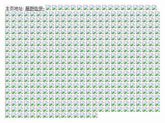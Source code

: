 主页地址: [藤野佐伊-](https://weibo.com/u/3430127854) 
![](https://wx4.sinaimg.cn/mw2000/cc7398eegy1h937g1rjpcj20tb1g37bp.jpg) 
![](https://wx4.sinaimg.cn/mw2000/cc7398eegy1h937g25uzcj20tp1gs47d.jpg) 
![](https://wx4.sinaimg.cn/mw2000/cc7398eegy1h937g1cx9qj20sn1ewakv.jpg) 
![](https://wx4.sinaimg.cn/mw2000/cc7398eegy1h937g367urj20wi1lstii.jpg) 
![](https://wx4.sinaimg.cn/mw2000/cc7398eegy1h937g64878j20wi1lsn1l.jpg) 
![](https://wx4.sinaimg.cn/mw2000/cc7398eegy1h937g2tg4oj20ti1ggqg7.jpg) 
![](https://wx4.sinaimg.cn/mw2000/cc7398eegy1h937g707ubj22c0340hdt.jpg) 
![](https://wx4.sinaimg.cn/mw2000/cc7398eegy1h937g8bszdj21o0280kjl.jpg) 
![](https://wx4.sinaimg.cn/mw2000/cc7398eegy1h8rzxt90mcj22c03404qq.jpg) 
![](https://wx4.sinaimg.cn/mw2000/cc7398eegy1h8rzxkpj3aj20wi1ls79a.jpg) 
![](https://wx4.sinaimg.cn/mw2000/cc7398eegy1h8d6hh9t3nj22c03407wj.jpg) 
![](https://wx4.sinaimg.cn/mw2000/cc7398eegy1h8d6hrm0hrj22c0340b2a.jpg) 
![](https://wx4.sinaimg.cn/mw2000/cc7398eegy1h8d6hkkzldj21j02psqv5.jpg) 
![](https://wx4.sinaimg.cn/mw2000/cc7398eegy1h8d6hpyx16j22c0340e81.jpg) 
![](https://wx4.sinaimg.cn/mw2000/cc7398eegy1h891qi4gz0j21pl2j44qq.jpg) 
![](https://wx4.sinaimg.cn/mw2000/cc7398eegy1h84jthdp58j22j71ponpd.jpg) 
![](https://wx4.sinaimg.cn/mw2000/cc7398eegy1h891qkflfaj22j71pob2a.jpg) 
![](https://wx4.sinaimg.cn/mw2000/cc7398eegy1h891qj38vcj221b1izb2a.jpg) 
![](https://wx4.sinaimg.cn/mw2000/cc7398eegy1h891qkt3zaj20wi1lsgyo.jpg) 
![](https://wx4.sinaimg.cn/mw2000/cc7398eegy1h891qn0tzmj22c03401ky.jpg) 
![](https://wx4.sinaimg.cn/mw2000/cc7398eegy1h891qnjruyj20wi1ls133.jpg) 
![](https://wx4.sinaimg.cn/mw2000/cc7398eegy1h891qokyl2j21o0280b29.jpg) 
![](https://wx4.sinaimg.cn/mw2000/cc7398eegy1h6w5rop05ij22j71poau7.jpg) 
![](https://wx4.sinaimg.cn/mw2000/cc7398eegy1h6w5r89lkjj21lx15d1kx.jpg) 
![](https://wx4.sinaimg.cn/mw2000/cc7398eegy1h6w5r7i7l4j220t310qv6.jpg) 
![](https://wx4.sinaimg.cn/mw2000/cc7398eegy1h6w5r9les0j22c03401kz.jpg) 
![](https://wx4.sinaimg.cn/mw2000/cc7398eegy1h6w5rbgmp6j22c0340hdv.jpg) 
![](https://wx4.sinaimg.cn/mw2000/cc7398eegy1h6w5rdoo4ij22c0340hdv.jpg) 
![](https://wx4.sinaimg.cn/mw2000/cc7398eegy1h6w5rffkn0j22c0340hdu.jpg) 
![](https://wx4.sinaimg.cn/mw2000/cc7398eegy1h6w5rh71ymj22c0340qv6.jpg) 
![](https://wx4.sinaimg.cn/mw2000/cc7398eegy1h6w5r4t48ij22c0340e83.jpg) 
![](https://wx4.sinaimg.cn/mw2000/cc7398eegy1h6w5rj3a98j22c0340b2b.jpg) 
![](https://wx4.sinaimg.cn/mw2000/cc7398eegy1h6w5rmnjztj22c03401l0.jpg) 
![](https://wx4.sinaimg.cn/mw2000/cc7398eegy1h6w5rrfltkj22c0340x6p.jpg) 
![](https://wx4.sinaimg.cn/mw2000/cc7398eegy1h6w5rsx5mvj22c0340kjm.jpg) 
![](https://wx4.sinaimg.cn/mw2000/cc7398eegy1h6w5rur4erj22c0340e82.jpg) 
![](https://wx4.sinaimg.cn/mw2000/cc7398eegy1h656d87naaj22yo280dve.jpg) 
![](https://wx4.sinaimg.cn/mw2000/cc7398eegy1h656d9goyrj20zg1baad9.jpg) 
![](https://wx4.sinaimg.cn/mw2000/cc7398eegy1h656dhdziuj22yo280qv7.jpg) 
![](https://wx4.sinaimg.cn/mw2000/cc7398eegy1h656dpglxyj229p29pkjl.jpg) 
![](https://wx4.sinaimg.cn/mw2000/cc7398eegy1h656dqrdh7j21s135skjl.jpg) 
![](https://wx4.sinaimg.cn/mw2000/cc7398eegy1h656dw1cszj22ab31rkjm.jpg) 
![](https://wx4.sinaimg.cn/mw2000/cc7398eegy1h656djw83bj22c0340e82.jpg) 
![](https://wx4.sinaimg.cn/mw2000/cc7398eegy1h656do6cb9j22c03404qt.jpg) 
![](https://wx4.sinaimg.cn/mw2000/cc7398eegy1h656dsfj8dj22772xlb2a.jpg) 
![](https://wx4.sinaimg.cn/mw2000/cc7398eegy1h656dufr95j22c03404qq.jpg) 
![](https://wx4.sinaimg.cn/mw2000/cc7398eegy1h656dxlfx8j22c03407wi.jpg) 
![](https://wx4.sinaimg.cn/mw2000/cc7398eegy1h656e0ftqjj22c0340e83.jpg) 
![](https://wx4.sinaimg.cn/mw2000/cc7398eegy1h2e73stqh1j20yi1pcn32.jpg) 
![](https://wx4.sinaimg.cn/mw2000/cc7398eegy1h2e74xytvmj20yi1pc7d0.jpg) 
![](https://wx4.sinaimg.cn/mw2000/cc7398eegy1h2e73rm8laj20r61e7jwi.jpg) 
![](https://wx4.sinaimg.cn/mw2000/cc7398eegy1h2e73m9jlfj20yi22ob29.jpg) 
![](https://wx4.sinaimg.cn/mw2000/cc7398eegy1h2e73q3q6lj20yi22onpd.jpg) 
![](https://wx4.sinaimg.cn/mw2000/cc7398eegy1h2e740m0mwj22c02c07wh.jpg) 
![](https://wx4.sinaimg.cn/mw2000/cc7398eegy1h2e75u0tqoj22c0340u0y.jpg) 
![](https://wx4.sinaimg.cn/mw2000/cc7398eegy1h2e73zeqolj22c03401l2.jpg) 
![](https://wx4.sinaimg.cn/mw2000/cc7398eegy1h2e73sa3mhj20yf1k6qgd.jpg) 
![](https://wx4.sinaimg.cn/mw2000/cc7398eegy1h1pw4d871tj21pl26nx6p.jpg) 
![](https://wx4.sinaimg.cn/mw2000/cc7398eegy1h1pw4jkopwj22c0340kjn.jpg) 
![](https://wx4.sinaimg.cn/mw2000/cc7398eegy1h1pw4mgbn0j22e61yokjm.jpg) 
![](https://wx4.sinaimg.cn/mw2000/cc7398eegy1h1pw48jj2tj20yi1pck1y.jpg) 
![](https://wx4.sinaimg.cn/mw2000/cc7398eegy1h1pw4v44qpj21o02807sw.jpg) 
![](https://wx4.sinaimg.cn/mw2000/cc7398eegy1h1pw4s9wkaj21o0280kjl.jpg) 
![](https://wx4.sinaimg.cn/mw2000/cc7398eegy1h1pw47phrkj21o0280e81.jpg) 
![](https://wx4.sinaimg.cn/mw2000/cc7398eegy1h1pw4al33mj22c0340b2a.jpg) 
![](https://wx4.sinaimg.cn/mw2000/cc7398eegy1h1iy02xl59j22c02c0u0x.jpg) 
![](https://wx4.sinaimg.cn/mw2000/cc7398eegy1h1iy01rq3uj20u01hcqaz.jpg) 
![](https://wx4.sinaimg.cn/mw2000/cc7398eegy1h1iy05bhqaj21o02804qq.jpg) 
![](https://wx4.sinaimg.cn/mw2000/cc7398eegy1h1iy00s6f1j213o13oqd9.jpg) 
![](https://wx4.sinaimg.cn/mw2000/cc7398eegy1h1iy2e73b8j21o0280hdt.jpg) 
![](https://wx4.sinaimg.cn/mw2000/cc7398eegy1h1iy2fbjj1j21o0280qv5.jpg) 
![](https://wx4.sinaimg.cn/mw2000/cc7398eegy1h0z94z1ek3j20yi1pcn60.jpg) 
![](https://wx4.sinaimg.cn/mw2000/cc7398eegy1h0z95infpkj21o02804qq.jpg) 
![](https://wx4.sinaimg.cn/mw2000/cc7398eegy1h0z96dmnuqj21o0280npd.jpg) 
![](https://wx4.sinaimg.cn/mw2000/cc7398eegy1h0z96ejqm1j20yi1pcwjv.jpg) 
![](https://wx4.sinaimg.cn/mw2000/cc7398eegy1h0z96jgv8lj20yi22o4lz.jpg) 
![](https://wx4.sinaimg.cn/mw2000/cc7398eegy1h0z96ghmjkj20yi1pcguu.jpg) 
![](https://wx4.sinaimg.cn/mw2000/cc7398eegy1h0z96lmyhuj20yi22o7wh.jpg) 
![](https://wx4.sinaimg.cn/mw2000/cc7398eegy1h0z98rha4bj20u01hc4a0.jpg) 
![](https://wx4.sinaimg.cn/mw2000/cc7398eegy1h0z98tdb1lj222w22wqpz.jpg) 
![](https://wx4.sinaimg.cn/mw2000/cc7398eegy1h0z98qzlpfj20wu0wu15e.jpg) 
![](https://wx4.sinaimg.cn/mw2000/cc7398eegy1gzgb4n3wk5j22c0340kjm.jpg) 
![](https://wx4.sinaimg.cn/mw2000/cc7398eegy1gzgb4r7ld2j22c02c0hdu.jpg) 
![](https://wx4.sinaimg.cn/mw2000/cc7398eegy1gzgb50zm2wj22c02c0e81.jpg) 
![](https://wx4.sinaimg.cn/mw2000/cc7398eegy1gzgb4zy1rpj21j02psaqk.jpg) 
![](https://wx4.sinaimg.cn/mw2000/cc7398eegy1gzgb4x1j3yj223n23nnpd.jpg) 
![](https://wx4.sinaimg.cn/mw2000/cc7398eegy1gzgb4scklej20no0no13d.jpg) 
![](https://wx4.sinaimg.cn/mw2000/cc7398eegy1gzgb4ykbnxj21o02807wh.jpg) 
![](https://wx4.sinaimg.cn/mw2000/cc7398eegy1gzgb4z49dsj20ku0rs45y.jpg) 
![](https://wx4.sinaimg.cn/mw2000/cc7398eegy1gy9jddrvn8j21401dvgu0.jpg) 
![](https://wx4.sinaimg.cn/mw2000/cc7398eegy1gy9je97r6ij20yi22o7wh.jpg) 
![](https://wx4.sinaimg.cn/mw2000/cc7398eegy1gy9jemf47nj2266266e81.jpg) 
![](https://wx4.sinaimg.cn/mw2000/cc7398eegy1gy9jeqnr7sj22c02c0qv5.jpg) 
![](https://wx4.sinaimg.cn/mw2000/cc7398eegy1gy9jetwclnj21o02801kx.jpg) 
![](https://wx4.sinaimg.cn/mw2000/cc7398eegy1gy9jewpkcgj21rk1rke81.jpg) 
![](https://wx4.sinaimg.cn/mw2000/cc7398eegy1gy9jexsqbbj212i0lok22.jpg) 
![](https://wx4.sinaimg.cn/mw2000/cc7398eegy1gy9jit0k59j21tk2llqv5.jpg) 
![](https://wx4.sinaimg.cn/mw2000/cc7398eegy1gtgx2p4x3pj21o0280hdu.jpg) 
![](https://wx4.sinaimg.cn/mw2000/cc7398eegy1gtgx3q7mc3j22c0340u0z.jpg) 
![](https://wx4.sinaimg.cn/mw2000/cc7398eegy1gtgx3ygdjdj21sc2dsu0x.jpg) 
![](https://wx4.sinaimg.cn/mw2000/cc7398eegy1gtgx4do8m4j20mi0u0wk6.jpg) 
![](https://wx4.sinaimg.cn/mw2000/cc7398eegy1gtgx3tgvokj21o02801kx.jpg) 
![](https://wx4.sinaimg.cn/mw2000/cc7398eegy1gtgx47itpjj22c0340e82.jpg) 
![](https://wx4.sinaimg.cn/mw2000/cc7398eegy1gtgx43rq04j20yi1pcnil.jpg) 
![](https://wx4.sinaimg.cn/mw2000/cc7398eegy1gtgx4bqti3j22c0340kjm.jpg) 
![](https://wx4.sinaimg.cn/mw2000/cc7398eegy1gtgx4fiexqj20mi0miq8k.jpg) 
![](https://wx4.sinaimg.cn/mw2000/cc7398eegy1gsdc91t0yfj22c03401ky.jpg) 
![](https://wx4.sinaimg.cn/mw2000/cc7398eegy1gsdc95ftlij23402c0b29.jpg) 
![](https://wx4.sinaimg.cn/mw2000/cc7398eegy1gsdc9f9dw2j22c0340kjm.jpg) 
![](https://wx4.sinaimg.cn/mw2000/cc7398eegy1gsdc9ia754j22c02c01jt.jpg) 
![](https://wx4.sinaimg.cn/mw2000/cc7398eegy1gsdc8y615ij21o0280e7l.jpg) 
![](https://wx4.sinaimg.cn/mw2000/cc7398eegy1gsdc9kirj2j22801o04qp.jpg) 
![](https://wx4.sinaimg.cn/mw2000/cc7398eegy1gsdc9v40rij22ds1sc4qu.jpg) 
![](https://wx4.sinaimg.cn/mw2000/cc7398eegy1gsdc9zlbskj213d1k17wi.jpg) 
![](https://wx4.sinaimg.cn/mw2000/cc7398eegy1gsdcet4ljnj22c0340he3.jpg) 
![](https://wx4.sinaimg.cn/mw2000/cc7398eegy1gr3rnyie5lj20yi22oe85.jpg) 
![](https://wx4.sinaimg.cn/mw2000/cc7398eegy1gr3ro0c7qyj21o0280b29.jpg) 
![](https://wx4.sinaimg.cn/mw2000/cc7398eegy1gr3ro1xk3mj21o0280e81.jpg) 
![](https://wx4.sinaimg.cn/mw2000/cc7398eely1godyg7de8gj22c02c0u0x.jpg) 
![](https://wx4.sinaimg.cn/mw2000/cc7398eely1godyga26suj22c02c0x6p.jpg) 
![](https://wx4.sinaimg.cn/mw2000/cc7398eely1godygnwz4ij20yi22ou12.jpg) 
![](https://wx4.sinaimg.cn/mw2000/cc7398eegy1goe35fdymuj22c02c0qv7.jpg) 
![](https://wx4.sinaimg.cn/mw2000/cc7398eely1godygfy4ykj22c02c04qp.jpg) 
![](https://wx4.sinaimg.cn/mw2000/cc7398eely1godygc9l83j22c0340tko.jpg) 
![](https://wx4.sinaimg.cn/mw2000/cc7398eely1godygjpagjj21o02804qq.jpg) 
![](https://wx4.sinaimg.cn/mw2000/cc7398eely1godyg5cv2bj20yi22ok1u.jpg) 
![](https://wx4.sinaimg.cn/mw2000/cc7398eely1godygppve4j21sc2dskjl.jpg) 
![](https://wx4.sinaimg.cn/mw2000/cc7398eely1gmm82r5km4j21o0280npd.jpg) 
![](https://wx4.sinaimg.cn/mw2000/cc7398eely1gmm83il92uj20bu0bu749.jpg) 
![](https://wx4.sinaimg.cn/mw2000/cc7398eely1gmm82u6l14j21o0280x6p.jpg) 
![](https://wx4.sinaimg.cn/mw2000/cc7398eegy1glzqva0dv6j22bc3344qq.jpg) 
![](https://wx4.sinaimg.cn/mw2000/cc7398eegy1glzqv4d4t6j22bc334kjn.jpg) 
![](https://wx4.sinaimg.cn/mw2000/cc7398eegy1gln7sr5qqcj2334334kjm.jpg) 
![](https://wx4.sinaimg.cn/mw2000/cc7398eegy1gl8tcs7b9yj21sc2dshdt.jpg) 
![](https://wx4.sinaimg.cn/mw2000/cc7398eegy1gl8tcto1ofj21sc2dskh2.jpg) 
![](https://wx4.sinaimg.cn/mw2000/cc7398eegy1gl8tcuo772j22c0340h9c.jpg) 
![](https://wx4.sinaimg.cn/mw2000/cc7398eegy1gl3q72tm96j22z82z84qq.jpg) 
![](https://wx4.sinaimg.cn/mw2000/cc7398eegy1gl3q71t7snj22802you0z.jpg) 
![](https://wx4.sinaimg.cn/mw2000/cc7398eegy1gl3q6znw6dj21x61x6e6d.jpg) 
![](https://wx4.sinaimg.cn/mw2000/cc7398eegy1gk8rd860pbj22c02c0u11.jpg) 
![](https://wx4.sinaimg.cn/mw2000/cc7398eegy1gk8rd0z5xtj21sc2ds7wk.jpg) 
![](https://wx4.sinaimg.cn/mw2000/cc7398eegy1gk8rd222kkj21sc2dse7a.jpg) 
![](https://wx4.sinaimg.cn/mw2000/cc7398eegy1gk8rdenhcpj22801o04qr.jpg) 
![](https://wx4.sinaimg.cn/mw2000/cc7398eegy1gk8rd4ahrkj22801o01kz.jpg) 
![](https://wx4.sinaimg.cn/mw2000/cc7398eegy1gk8rdsqmvej21400u0npd.jpg) 
![](https://wx4.sinaimg.cn/mw2000/cc7398eegy1gk8rdh5vm1j22c0340npd.jpg) 
![](https://wx4.sinaimg.cn/mw2000/cc7398eegy1gk8rdf9clqj22c02c07jz.jpg) 
![](https://wx4.sinaimg.cn/mw2000/cc7398eegy1gk8rej8pg5j21zf2rzqiw.jpg) 
![](https://wx4.sinaimg.cn/mw2000/cc7398eely1gja5mxa5cij20v90v9jyf.jpg) 
![](https://wx4.sinaimg.cn/mw2000/cc7398eely1gi74p3ic6sj23402c0u0y.jpg) 
![](https://wx4.sinaimg.cn/mw2000/cc7398eely1gi74s1l8hmj23402c01kz.jpg) 
![](https://wx4.sinaimg.cn/mw2000/cc7398eely1gi74rtiip6j22c0340e82.jpg) 
![](https://wx4.sinaimg.cn/mw2000/cc7398eely1gi74sb5iuwj23402c01kz.jpg) 
![](https://wx4.sinaimg.cn/mw2000/cc7398eely1gi74slle1cj22c0340qv6.jpg) 
![](https://wx4.sinaimg.cn/mw2000/cc7398eely1gi74seo53rj22c0340x6q.jpg) 
![](https://wx4.sinaimg.cn/mw2000/cc7398eely1gi74sja1mbj22c0340x6p.jpg) 
![](https://wx4.sinaimg.cn/mw2000/cc7398eely1gi74snt4v5j23402c04qq.jpg) 
![](https://wx4.sinaimg.cn/mw2000/cc7398eely1gi74shewhdj23402c04qq.jpg) 
![](https://wx4.sinaimg.cn/mw2000/cc7398eegy1ghwnzkfe0sj21r71r7kjl.jpg) 
![](https://wx4.sinaimg.cn/mw2000/cc7398eegy1ghwnzm7g6xj21kw1kwx6c.jpg) 
![](https://wx4.sinaimg.cn/mw2000/cc7398eegy1ghwnzhhgx6j21y01y04nr.jpg) 
![](https://wx4.sinaimg.cn/mw2000/cc7398eegy1ghwo6dr9a3j22x02x0b2a.jpg) 
![](https://wx4.sinaimg.cn/mw2000/cc7398eegy1ghug6v6kk0j23402c0u0x.jpg) 
![](https://wx4.sinaimg.cn/mw2000/cc7398eegy1ggmv3ov8xhj20u00u0tbr.jpg) 
![](https://wx4.sinaimg.cn/mw2000/cc7398eegy1gebxxo7wrjj20qo0zkth6.jpg) 
![](https://wx4.sinaimg.cn/mw2000/cc7398eely1ge4n2uhoe5j20qo0zkqc8.jpg) 
![](https://wx4.sinaimg.cn/mw2000/cc7398eely1ge4n2t9quzj21w02iou0x.jpg) 
![](https://wx4.sinaimg.cn/mw2000/cc7398eely1ge4n2vznldj21w01w0u0x.jpg) 
![](https://wx4.sinaimg.cn/mw2000/cc7398eely1ge4n2x9cnaj21w02ioe81.jpg) 
![](https://wx4.sinaimg.cn/mw2000/cc7398eegy1gdaoowor3ij21ho1zkhdt.jpg) 
![](https://wx4.sinaimg.cn/mw2000/cc7398eegy1gdaooxfgnxj21ho1zkx55.jpg) 
![](https://wx4.sinaimg.cn/mw2000/cc7398eegy1gdaopietjpj20u00u04qp.jpg) 
![](https://wx4.sinaimg.cn/mw2000/cc7398eegy1gdaopjjrnoj22801o0e81.jpg) 
![](https://wx4.sinaimg.cn/mw2000/cc7398eegy1gdaooyjo5kj21o0280npd.jpg) 
![](https://wx4.sinaimg.cn/mw2000/cc7398eegy1gdaoozhpsfj21w01f01kx.jpg) 
![](https://wx4.sinaimg.cn/mw2000/cc7398eegy1gdaop3cu5ij20nb0nbju6.jpg) 
![](https://wx4.sinaimg.cn/mw2000/cc7398eegy1gdaop5y8nvj226u26uhdt.jpg) 
![](https://wx4.sinaimg.cn/mw2000/cc7398eegy1gdaoql4kewj22c02c0nl8.jpg) 
![](https://wx4.sinaimg.cn/mw2000/cc7398eegy1gbc6fx768uj20qo0zkdjb.jpg) 
![](https://wx4.sinaimg.cn/mw2000/cc7398eegy1gbc6fxr7lxj20qo0zktgk.jpg) 
![](https://wx4.sinaimg.cn/mw2000/cc7398eegy1gbc6fzplq1j21w01w0e82.jpg) 
![](https://wx4.sinaimg.cn/mw2000/cc7398eegy1gbc6g4pgzoj21w01w0hdt.jpg) 
![](https://wx4.sinaimg.cn/mw2000/cc7398eegy1gbc6g5mim1j21w01w0h92.jpg) 
![](https://wx4.sinaimg.cn/mw2000/cc7398eegy1gbc6g63lpwj20zk0qoagi.jpg) 
![](https://wx4.sinaimg.cn/mw2000/cc7398eegy1gbc6fwn8qxj20zk0qo7d0.jpg) 
![](https://wx4.sinaimg.cn/mw2000/cc7398eegy1gbc6g7ll4sj21w01w0x6p.jpg) 
![](https://wx4.sinaimg.cn/mw2000/cc7398eegy1gbc6g34y64j21w01w07wh.jpg) 
![](https://wx4.sinaimg.cn/mw2000/cc7398eegy1gasbq4jofbj21w01wrhdu.jpg) 
![](https://wx4.sinaimg.cn/mw2000/cc7398eegy1gasbq5hwuxj20zk0qodms.jpg) 
![](https://wx4.sinaimg.cn/mw2000/cc7398eegy1gasbq68sv7j20zk0qo479.jpg) 
![](https://wx4.sinaimg.cn/mw2000/cc7398eegy1gasbq85mp1j21w01w07wh.jpg) 
![](https://wx4.sinaimg.cn/mw2000/cc7398eegy1gasbq8zutoj20yn0pz0yv.jpg) 
![](https://wx4.sinaimg.cn/mw2000/cc7398eegy1gasbq27w3sj21w02iox6p.jpg) 
![](https://wx4.sinaimg.cn/mw2000/cc7398eegy1gasbqaiwzjj21w02iou0x.jpg) 
![](https://wx4.sinaimg.cn/mw2000/cc7398eegy1gasbqear75j20yi1pc4qs.jpg) 
![](https://wx4.sinaimg.cn/mw2000/cc7398eegy1gasbqfvxdrj22c02c0hdt.jpg) 
![](https://wx4.sinaimg.cn/mw2000/cc7398eegy1g9x9ibjqwgj20u00u0452.jpg) 
![](https://wx4.sinaimg.cn/mw2000/cc7398eegy1g9x9ij1nwij20u00u07fq.jpg) 
![](https://wx4.sinaimg.cn/mw2000/cc7398eegy1g9x9ilbu1rj20u00u0n7v.jpg) 
![](https://wx4.sinaimg.cn/mw2000/cc7398eegy1g9x9ignpa7j20rs15o4gt.jpg) 
![](https://wx4.sinaimg.cn/mw2000/cc7398eegy1g9x9i8nqmvj20qo0zkwmm.jpg) 
![](https://wx4.sinaimg.cn/mw2000/cc7398eegy1g9x9in11ozj20qo0zkahm.jpg) 
![](https://wx4.sinaimg.cn/mw2000/cc7398eegy1g9x9irocfij20u0140wmy.jpg) 
![](https://wx4.sinaimg.cn/mw2000/cc7398eegy1g9x9ioo1nij20u00u0n41.jpg) 
![](https://wx4.sinaimg.cn/mw2000/cc7398eegy1g9x9ipwrkfj20u00u0jx7.jpg) 
![](https://wx4.sinaimg.cn/mw2000/cc7398eegy1g985htcaggj20u00u0q8b.jpg) 
![](https://wx4.sinaimg.cn/mw2000/cc7398eegy1g985hu0xffj20u00u0455.jpg) 
![](https://wx4.sinaimg.cn/mw2000/cc7398eegy1g985hsdaorj20u00u0ag8.jpg) 
![](https://wx4.sinaimg.cn/mw2000/cc7398eegy1g8ol8w1il3j20rs0ku446.jpg) 
![](https://wx4.sinaimg.cn/mw2000/cc7398eegy1g8kq3cxnkzj20u00u0dr9.jpg) 
![](https://wx4.sinaimg.cn/mw2000/cc7398eegy1g8kq3fdprbj20qo0zkwup.jpg) 
![](https://wx4.sinaimg.cn/mw2000/cc7398eegy1g8kq3j54xaj20u00u07al.jpg) 
![](https://wx4.sinaimg.cn/mw2000/cc7398eegy1g8kq3hnk8bj20u00u0103.jpg) 
![](https://wx4.sinaimg.cn/mw2000/cc7398eegy1g8kq3i0rg5j20u00u0dlg.jpg) 
![](https://wx4.sinaimg.cn/mw2000/cc7398eegy1g8kq3ics6hj20u00u079h.jpg) 
![](https://wx4.sinaimg.cn/mw2000/cc7398eegy1g8kq3h9q62j20zk0qoarl.jpg) 
![](https://wx4.sinaimg.cn/mw2000/cc7398eegy1g8kq3esb1vj20u01hc7fw.jpg) 
![](https://wx4.sinaimg.cn/mw2000/cc7398eegy1g8kq7immznj20zk0qodmm.jpg) 
![](https://wx4.sinaimg.cn/mw2000/cc7398eegy1g8ba1z4mzgj20u01hcdlt.jpg) 
![](https://wx4.sinaimg.cn/mw2000/cc7398eegy1g7xusllvauj20us0u0gqp.jpg) 
![](https://wx4.sinaimg.cn/mw2000/cc7398eegy1g7pm2qb8m5j20u00u0gp9.jpg) 
![](https://wx4.sinaimg.cn/mw2000/cc7398eegy1g7itrja144j20u0140aj4.jpg) 
![](https://wx4.sinaimg.cn/mw2000/cc7398eegy1g7itr0kfb5j20u01hcgwi.jpg) 
![](https://wx4.sinaimg.cn/mw2000/cc7398eegy1g7itqyzdhrj20zk0qoqa3.jpg) 
![](https://wx4.sinaimg.cn/mw2000/cc7398eegy1g73noh7fbfj20u00u0q9x.jpg) 
![](https://wx4.sinaimg.cn/mw2000/cc7398eegy1g73noi044nj20u00u0jxn.jpg) 
![](https://wx4.sinaimg.cn/mw2000/cc7398eegy1g71fidr2dhj20j60dit9r.jpg) 
![](https://wx4.sinaimg.cn/mw2000/cc7398eegy1g71e4hhehhj20u00u0dm5.jpg) 
![](https://wx4.sinaimg.cn/mw2000/cc7398eegy1g71e4ixksaj20u00u0q9e.jpg) 
![](https://wx4.sinaimg.cn/mw2000/cc7398eegy1g71e4ko6kvj20u00u0450.jpg) 
![](https://wx4.sinaimg.cn/mw2000/cc7398eegy1g6m16njaltj20u014012o.jpg) 
![](https://wx4.sinaimg.cn/mw2000/cc7398eegy1g6m16oku55j20u0140k2l.jpg) 
![](https://wx4.sinaimg.cn/mw2000/cc7398eegy1g6m16p7ixzj21400u07dk.jpg) 
![](https://wx4.sinaimg.cn/mw2000/cc7398eegy1g6m16twaetj20qf0qfgpo.jpg) 
![](https://wx4.sinaimg.cn/mw2000/cc7398eegy1g6k2pqc1m5j20zk0qojxf.jpg) 
![](https://wx4.sinaimg.cn/mw2000/cc7398eegy1g6k2pzbzxij20zk0qodlb.jpg) 
![](https://wx4.sinaimg.cn/mw2000/cc7398eegy1g6k2poeuuxj20zk0qowkd.jpg) 
![](https://wx4.sinaimg.cn/mw2000/cc7398eegy1g6k2q4lh82j21hc0u0k76.jpg) 
![](https://wx4.sinaimg.cn/mw2000/cc7398eegy1g6k2nczy7kj20u00u0wl4.jpg) 
![](https://wx4.sinaimg.cn/mw2000/cc7398eegy1g6k2q788jjj20u00u0dks.jpg) 
![](https://wx4.sinaimg.cn/mw2000/cc7398eegy1g6k2o9oavmj20u0140jya.jpg) 
![](https://wx4.sinaimg.cn/mw2000/cc7398eegy1g6k2qapvrwj20u00u0ag4.jpg) 
![](https://wx4.sinaimg.cn/mw2000/cc7398eegy1g6k2qc1grxj20u00u00ya.jpg) 
![](https://wx4.sinaimg.cn/mw2000/cc7398eegy1g68lcct9j1j20zk0qodmo.jpg) 
![](https://wx4.sinaimg.cn/mw2000/cc7398eegy1g68lcacyygj20zk0qojxf.jpg) 
![](https://wx4.sinaimg.cn/mw2000/cc7398eegy1g68lcelr8tj20zk0qowje.jpg) 
![](https://wx4.sinaimg.cn/mw2000/cc7398eegy1g68lcguwe7j20zk0qon2k.jpg) 
![](https://wx4.sinaimg.cn/mw2000/cc7398eegy1g65inv8gh3j20u00u0wk0.jpg) 
![](https://wx4.sinaimg.cn/mw2000/cc7398eegy1g53v1ylm4wj21vz1vznmx.jpg) 
![](https://wx4.sinaimg.cn/mw2000/cc7398eegy1g53v1y6onwj21400u077z.jpg) 
![](https://wx4.sinaimg.cn/mw2000/cc7398eegy1g53v2lb1zdj21400u0kjl.jpg) 
![](https://wx4.sinaimg.cn/mw2000/cc7398eegy1g53v1zi0i7j20u00u0gv5.jpg) 
![](https://wx4.sinaimg.cn/mw2000/cc7398eegy1g53v20ri1mj23402c0qv6.jpg) 
![](https://wx4.sinaimg.cn/mw2000/cc7398eegy1g53v2292v6j23402c0npe.jpg) 
![](https://wx4.sinaimg.cn/mw2000/cc7398eegy1g53v1z85wdj20qo0zkahf.jpg) 
![](https://wx4.sinaimg.cn/mw2000/cc7398eegy1g53v1zsbr9j20zk0qo0ze.jpg) 
![](https://wx4.sinaimg.cn/mw2000/cc7398eegy1g53v1xxgxyj20zk0qo44g.jpg) 
![](https://wx4.sinaimg.cn/mw2000/cc7398eegy1g523v46efxj21w01w0kjl.jpg) 
![](https://wx4.sinaimg.cn/mw2000/cc7398eegy1g523v500v9j21w01w0hdt.jpg) 
![](https://wx4.sinaimg.cn/mw2000/cc7398eegy1g523xdn6rdj21w01w01kx.jpg) 
![](https://wx4.sinaimg.cn/mw2000/cc7398eegy1g523v5dk2xj20qo0zkagm.jpg) 
![](https://wx4.sinaimg.cn/mw2000/cc7398eegy1g523v5nkh5j20u00u0ag6.jpg) 
![](https://wx4.sinaimg.cn/mw2000/cc7398eegy1g523v6jlkxj21w02io1ky.jpg) 
![](https://wx4.sinaimg.cn/mw2000/cc7398eegy1g523v7ae43j21w01w0e81.jpg) 
![](https://wx4.sinaimg.cn/mw2000/cc7398eegy1g523v0rverj21w01w0hdt.jpg) 
![](https://wx4.sinaimg.cn/mw2000/cc7398eegy1g523whjhxwj20u00u04qp.jpg) 
![](https://wx4.sinaimg.cn/mw2000/cc7398eegy1g4st8vzvzgj20hd0opwi0.jpg) 
![](https://wx4.sinaimg.cn/mw2000/cc7398eegy1g3dd7n1yxwj21400u0agv.jpg) 
![](https://wx4.sinaimg.cn/mw2000/cc7398eegy1g3dd7o9klwj20zk0qo7bq.jpg) 
![](https://wx4.sinaimg.cn/mw2000/cc7398eegy1g3dd7m0i7bj20zk0qo461.jpg) 
![](https://wx4.sinaimg.cn/mw2000/cc7398eegy1g3dd7pnahqj20zk0qo463.jpg) 
![](https://wx4.sinaimg.cn/mw2000/cc7398eegy1g2qfgk4oelj20u014013e.jpg) 
![](https://wx4.sinaimg.cn/mw2000/cc7398eegy1g2qfgkem56j20u0140dns.jpg) 
![](https://wx4.sinaimg.cn/mw2000/cc7398eegy1g2qfgkrlvqj20u0140qd2.jpg) 
![](https://wx4.sinaimg.cn/mw2000/cc7398eegy1g2qfglbcqgj20u00u0dod.jpg) 
![](https://wx4.sinaimg.cn/mw2000/cc7398eegy1g2qfglmtfoj20u00u0k04.jpg) 
![](https://wx4.sinaimg.cn/mw2000/cc7398eegy1g2qfgjqio2j20u00u0ag4.jpg) 
![](https://wx4.sinaimg.cn/mw2000/cc7398eegy1g2qfgmergbj20u00u010b.jpg) 
![](https://wx4.sinaimg.cn/mw2000/cc7398eegy1g2qfgl0q5hj20ol0oltb0.jpg) 
![](https://wx4.sinaimg.cn/mw2000/cc7398eegy1g2qfgly5nnj20u00u044t.jpg) 
![](https://wx4.sinaimg.cn/mw2000/cc7398eegy1g29p7v7vmtj20ku112kjl.jpg) 
![](https://wx4.sinaimg.cn/mw2000/cc7398eegy1g28z1118kaj21mc1mchbe.jpg) 
![](https://wx4.sinaimg.cn/mw2000/cc7398eegy1g28z166dikj21mc1mckdv.jpg) 
![](https://wx4.sinaimg.cn/mw2000/cc7398eegy1g28z18ah8pj21mc1mc7oo.jpg) 
![](https://wx4.sinaimg.cn/mw2000/cc7398eegy1g28z19yi9yj21ku1kw12o.jpg) 
![](https://wx4.sinaimg.cn/mw2000/cc7398eegy1g28z1b2dbij21kw1kw4be.jpg) 
![](https://wx4.sinaimg.cn/mw2000/cc7398eegy1g28z195hanj20zk0qodmc.jpg) 
![](https://wx4.sinaimg.cn/mw2000/cc7398eegy1g28z13ecpqj21mc1mc1kx.jpg) 
![](https://wx4.sinaimg.cn/mw2000/cc7398eegy1g28z1d3i85j21w01w0x62.jpg) 
![](https://wx4.sinaimg.cn/mw2000/cc7398eegy1g28z1ga615j21w01w0hdt.jpg) 
![](https://wx4.sinaimg.cn/mw2000/cc7398eegy1g26uz2dtw5j20ho0jj79g.jpg) 
![](https://wx4.sinaimg.cn/mw2000/cc7398eegy1g1p5nss5acj21vz1vzhbe.jpg) 
![](https://wx4.sinaimg.cn/mw2000/cc7398eegy1g1p5nv725qj21vz1vztvd.jpg) 
![](https://wx4.sinaimg.cn/mw2000/cc7398eegy1g1p5ntlca5j21vz1vzqqg.jpg) 
![](https://wx4.sinaimg.cn/mw2000/cc7398eegy1g1p5nuii6bj21vz1vz1kx.jpg) 
![](https://wx4.sinaimg.cn/mw2000/cc7398eegy1g1p5nx137pj21vz1vz7wh.jpg) 
![](https://wx4.sinaimg.cn/mw2000/cc7398eegy1g1p5nrqve3j21vz1vz7wh.jpg) 
![](https://wx4.sinaimg.cn/mw2000/cc7398eegy1g1p5nxiqs1j21w01w079c.jpg) 
![](https://wx4.sinaimg.cn/mw2000/cc7398eegy1g1p5nzwcftj21w01w0ww6.jpg) 
![](https://wx4.sinaimg.cn/mw2000/cc7398eegy1g1p5nvwb0dj21vz1vz7pw.jpg) 
![](https://wx4.sinaimg.cn/mw2000/cc7398eely1g1a3c9iy5wj21w01w0b29.jpg) 
![](https://wx4.sinaimg.cn/mw2000/cc7398eely1g1a3c8c44tj21w02ioqv5.jpg) 
![](https://wx4.sinaimg.cn/mw2000/cc7398eegy1g18esk5ohwj20zk0qoke5.jpg) 
![](https://wx4.sinaimg.cn/mw2000/cc7398eegy1g15lq78p83j21961kika5.jpg) 
![](https://wx4.sinaimg.cn/mw2000/cc7398eegy1g15lqekx8nj21zk1hob29.jpg) 
![](https://wx4.sinaimg.cn/mw2000/cc7398eegy1g15lqf54y7j20rs0kumza.jpg) 
![](https://wx4.sinaimg.cn/mw2000/cc7398eegy1g15lr13us0j22c0340npd.jpg) 
![](https://wx4.sinaimg.cn/mw2000/cc7398eegy1g15lr7afasj21w02iohdt.jpg) 
![](https://wx4.sinaimg.cn/mw2000/cc7398eegy1g15lr9ymgxj21xo2kwx2m.jpg) 
![](https://wx4.sinaimg.cn/mw2000/cc7398eegy1g15lq41lioj20ku31gqv6.jpg) 
![](https://wx4.sinaimg.cn/mw2000/cc7398eegy1g15lrgkutej23402c0kf4.jpg) 
![](https://wx4.sinaimg.cn/mw2000/cc7398eegy1g15lrel1nej22c02c0npd.jpg) 
![](https://wx4.sinaimg.cn/mw2000/cc7398eegy1g0wzjk5uzpj21w01w0tzn.jpg) 
![](https://wx4.sinaimg.cn/mw2000/cc7398eegy1g0lb6t65pzj20qo0qodv3.jpg) 
![](https://wx4.sinaimg.cn/mw2000/cc7398eely1g0koq5klw6j21kw1kwe2d.jpg) 
![](https://wx4.sinaimg.cn/mw2000/cc7398eely1g0koqdxjp4j21kw1kw1eo.jpg) 
![](https://wx4.sinaimg.cn/mw2000/cc7398eely1g0koqa9k70j21kw1kw7qi.jpg) 
![](https://wx4.sinaimg.cn/mw2000/cc7398eely1g0koqisiqrj21kw1kwkfi.jpg) 
![](https://wx4.sinaimg.cn/mw2000/cc7398eegy1g0fmqq6a07j21w01w0nax.jpg) 
![](https://wx4.sinaimg.cn/mw2000/cc7398eegy1g0fmqg12skj21w01w0hdt.jpg) 
![](https://wx4.sinaimg.cn/mw2000/cc7398eegy1g0fmq7qvvlj21w01w07wh.jpg) 
![](https://wx4.sinaimg.cn/mw2000/cc7398eegy1g0fmqhcstaj20zk0qotez.jpg) 
![](https://wx4.sinaimg.cn/mw2000/cc7398eegy1g0fmqis6dnj20zk0qoqaw.jpg) 
![](https://wx4.sinaimg.cn/mw2000/cc7398eegy1g0fmqkekcoj20zk0qowli.jpg) 
![](https://wx4.sinaimg.cn/mw2000/cc7398eegy1g0fmql0408j20k00zkjwe.jpg) 
![](https://wx4.sinaimg.cn/mw2000/cc7398eegy1g0fmqmhgxrj20zk0qotfm.jpg) 
![](https://wx4.sinaimg.cn/mw2000/cc7398eegy1g0fmqnknwjj20qo0qodld.jpg) 
![](https://wx4.sinaimg.cn/mw2000/cc7398eegy1g08kbwi7oqj20zk0qoq90.jpg) 
![](https://wx4.sinaimg.cn/mw2000/cc7398eegy1g07e7sw9k8j22io1w0hdt.jpg) 
![](https://wx4.sinaimg.cn/mw2000/cc7398eegy1g07e7wn87wj21w01w01kx.jpg) 
![](https://wx4.sinaimg.cn/mw2000/cc7398eegy1g050a75okaj20qo0qon33.jpg) 
![](https://wx4.sinaimg.cn/mw2000/cc7398eegy1g050a8wq3dj20qo0qodl2.jpg) 
![](https://wx4.sinaimg.cn/mw2000/cc7398eegy1g050a7piygj20qo0qodku.jpg) 
![](https://wx4.sinaimg.cn/mw2000/cc7398eegy1g050a5wnduj20qo0qojvz.jpg) 
![](https://wx4.sinaimg.cn/mw2000/cc7398eegy1g050a86fi1j20qo0qotdg.jpg) 
![](https://wx4.sinaimg.cn/mw2000/cc7398eegy1g050a99kpqj20qo0qoq7e.jpg) 
![](https://wx4.sinaimg.cn/mw2000/cc7398eegy1g050a9xddnj20qo0qo0yb.jpg) 
![](https://wx4.sinaimg.cn/mw2000/cc7398eegy1g050aadlc8j20zk0qotgo.jpg) 
![](https://wx4.sinaimg.cn/mw2000/cc7398eegy1g050ac5vhnj21w01w0tyu.jpg) 
![](https://wx4.sinaimg.cn/mw2000/cc7398eegy1fzve1ezd15j21w01w0h92.jpg) 
![](https://wx4.sinaimg.cn/mw2000/cc7398eegy1fzve1g8up4j21w01w0b2a.jpg) 
![](https://wx4.sinaimg.cn/mw2000/cc7398eegy1fzve1k0nwwj21w01w0npd.jpg) 
![](https://wx4.sinaimg.cn/mw2000/cc7398eegy1fzve1dzgx7j21w01w0hdr.jpg) 
![](https://wx4.sinaimg.cn/mw2000/cc7398eegy1fzve1gzzuzj21w01w0ker.jpg) 
![](https://wx4.sinaimg.cn/mw2000/cc7398eegy1fzve1i8vz8j21w02io7wh.jpg) 
![](https://wx4.sinaimg.cn/mw2000/cc7398eegy1fzve1n0dkkj20ks08qac7.jpg) 
![](https://wx4.sinaimg.cn/mw2000/cc7398eegy1fzve1iy0jpj21zk1hoqs7.jpg) 
![](https://wx4.sinaimg.cn/mw2000/cc7398eegy1fzve1kkhbpj20zk0qothz.jpg) 
![](https://wx4.sinaimg.cn/mw2000/cc7398eegy1fzse92ku78j21v51v5wwx.jpg) 
![](https://wx4.sinaimg.cn/mw2000/cc7398eegy1fzse93q0pwj21kw1kwwsi.jpg) 
![](https://wx4.sinaimg.cn/mw2000/cc7398eegy1fzsw7msyv1j216o16n461.jpg) 
![](https://wx4.sinaimg.cn/mw2000/cc7398eegy1fzse91jh00j21s41s47hm.jpg) 
![](https://wx4.sinaimg.cn/mw2000/cc7398eegy1fzsebe0yoyj21s81s8gxx.jpg) 
![](https://wx4.sinaimg.cn/mw2000/cc7398eegy1fzsebf0kdrj21o61o6amv.jpg) 
![](https://wx4.sinaimg.cn/mw2000/cc7398eegy1fzpihdszo9j21w01w0npd.jpg) 
![](https://wx4.sinaimg.cn/mw2000/cc7398eegy1fznxr3yv0xj21w01w01kx.jpg) 
![](https://wx4.sinaimg.cn/mw2000/cc7398eegy1fznxrjzv7qj21w01w07wh.jpg) 
![](https://wx4.sinaimg.cn/mw2000/cc7398eegy1fznxre1ch1j21w02ioe81.jpg) 
![](https://wx4.sinaimg.cn/mw2000/cc7398eegy1fznxrnkkiaj20k00zk43t.jpg) 
![](https://wx4.sinaimg.cn/mw2000/cc7398eegy1fznxsdm64rj20zk0k0426.jpg) 
![](https://wx4.sinaimg.cn/mw2000/cc7398eegy1fznxsdcml6j20k00zkafm.jpg) 
![](https://wx4.sinaimg.cn/mw2000/cc7398eegy1fznxxdvvzmj20i00o0n20.jpg) 
![](https://wx4.sinaimg.cn/mw2000/cc7398eegy1fznxtpfjjuj21w01w01l1.jpg) 
![](https://wx4.sinaimg.cn/mw2000/cc7398eegy1fznxxh55w7j21w02ionpd.jpg) 
![](https://wx4.sinaimg.cn/mw2000/cc7398eegy1fzhvuzimmlj21w01w0e81.jpg) 
![](https://wx4.sinaimg.cn/mw2000/cc7398eegy1fzhvv0eyg5j21w01w04qp.jpg) 
![](https://wx4.sinaimg.cn/mw2000/cc7398eegy1fzhvv2dplmj228t28t4qq.jpg) 
![](https://wx4.sinaimg.cn/mw2000/cc7398eegy1fzhvv13x2ij21w01w0nbb.jpg) 
![](https://wx4.sinaimg.cn/mw2000/cc7398eegy1fzho9bji2wj21w01w04qp.jpg) 
![](https://wx4.sinaimg.cn/mw2000/cc7398eegy1fz20lsdloqj21w01w0dpo.jpg) 
![](https://wx4.sinaimg.cn/mw2000/cc7398eely1fz0te5c7mpj21w01w0h9w.jpg) 
![](https://wx4.sinaimg.cn/mw2000/cc7398eegy1fxsbecv2zqj20zk0qoq87.jpg) 
![](https://wx4.sinaimg.cn/mw2000/cc7398eegy1fxsbe72g4xj20xc18eb29.jpg) 
![](https://wx4.sinaimg.cn/mw2000/cc7398eegy1fxsbeeqbetj20zk0qotfh.jpg) 
![](https://wx4.sinaimg.cn/mw2000/cc7398eegy1fxsbe8i38fj22c02c0qv5.jpg) 
![](https://wx4.sinaimg.cn/mw2000/cc7398eegy1fxsbebdmo0j228a28au0y.jpg) 
![](https://wx4.sinaimg.cn/mw2000/cc7398eegy1fxsbedxq3fj22c02c14qq.jpg) 
![](https://wx4.sinaimg.cn/mw2000/cc7398eegy1fxnhb6k7w7j20u01hc41f.jpg) 
![](https://wx4.sinaimg.cn/mw2000/cc7398eegy1fx67b9lrz6j20v90k8wi9.jpg) 
![](https://wx4.sinaimg.cn/mw2000/cc7398eegy1fx67b8dmrkj20k00p0ta8.jpg) 
![](https://wx4.sinaimg.cn/mw2000/cc7398eegy1fx5g7w1s2oj21w01w0hcf.jpg) 
![](https://wx4.sinaimg.cn/mw2000/cc7398eegy1fx5g7x1em5j21so1so7ks.jpg) 
![](https://wx4.sinaimg.cn/mw2000/cc7398eegy1fx5g7ycim6j21vz1vz7tj.jpg) 
![](https://wx4.sinaimg.cn/mw2000/cc7398eegy1fx5g7zbjx5j21vz1vzka0.jpg) 
![](https://wx4.sinaimg.cn/mw2000/cc7398eegy1fx5g862sp4j226g26gqv6.jpg) 
![](https://wx4.sinaimg.cn/mw2000/cc7398eegy1fx5g82tt4wj21hc1z4k6y.jpg) 
![](https://wx4.sinaimg.cn/mw2000/cc7398eegy1fx5g81wcg7j21s41s4u0x.jpg) 
![](https://wx4.sinaimg.cn/mw2000/cc7398eegy1fx5gb516bej20k80jx77o.jpg) 
![](https://wx4.sinaimg.cn/mw2000/cc7398eegy1fx5g86j5j5j20k016p40e.jpg) 
![](https://wx4.sinaimg.cn/mw2000/cc7398eegy1fx3gxve2s8j21w01w0azk.jpg) 
![](https://wx4.sinaimg.cn/mw2000/cc7398eegy1fwq59pyql8j20i00i0tcc.jpg) 
![](https://wx4.sinaimg.cn/mw2000/cc7398eegy1fwq59qzeogj20i00i0n0n.jpg) 
![](https://wx4.sinaimg.cn/mw2000/cc7398eegy1fvz13l7u76j21w01w0e81.jpg) 
![](https://wx4.sinaimg.cn/mw2000/cc7398eegy1fvz13kcq3gj21w01w0x6p.jpg) 
![](https://wx4.sinaimg.cn/mw2000/cc7398eegy1fvvd4apcuoj21120kukjl.jpg) 
![](https://wx4.sinaimg.cn/mw2000/cc7398eegy1fvvd7061dwj21120kuqv5.jpg) 
![](https://wx4.sinaimg.cn/mw2000/cc7398eegy1fvvd7a5w2jj21w01w0hay.jpg) 
![](https://wx4.sinaimg.cn/mw2000/cc7398eegy1fvs1aynq1pj20ku112tas.jpg) 
![](https://wx4.sinaimg.cn/mw2000/cc7398eegy1fvs1brl0zxj20qo0k07nx.jpg) 
![](https://wx4.sinaimg.cn/mw2000/cc7398eegy1fvjamgsapvj20ku112gpu.jpg) 
![](https://wx4.sinaimg.cn/mw2000/cc7398eegy1fvjamfnh5gj20ku11277w.jpg) 
![](https://wx4.sinaimg.cn/mw2000/cc7398eegy1fviq0gc0auj20ia0iadgq.jpg) 
![](https://wx4.sinaimg.cn/mw2000/cc7398eegy1fvijuey0zzj20qo0qo44x.jpg) 
![](https://wx4.sinaimg.cn/mw2000/cc7398eegy1fvcht4acsfj21120kue81.jpg) 
![](https://wx4.sinaimg.cn/mw2000/cc7398eegy1fvapc6myddj21w01w0awl.jpg) 
![](https://wx4.sinaimg.cn/mw2000/cc7398eegy1fvapcavsz7j21w01w01kx.jpg) 
![](https://wx4.sinaimg.cn/mw2000/cc7398eegy1fvapc1zim9j21w01w0x6p.jpg) 
![](https://wx4.sinaimg.cn/mw2000/cc7398eegy1fvapbhdyv2j20i20cg0uv.jpg) 
![](https://wx4.sinaimg.cn/mw2000/cc7398eegy1fv9iby4vv6j21w01w01kx.jpg) 
![](https://wx4.sinaimg.cn/mw2000/cc7398eegy1fv9ice7v91j21w01w04qp.jpg) 
![](https://wx4.sinaimg.cn/mw2000/cc7398eegy1fv9ic89vaaj21w01w01kx.jpg) 
![](https://wx4.sinaimg.cn/mw2000/cc7398eegy1fv9iciux6vj21w01w0e81.jpg) 
![](https://wx4.sinaimg.cn/mw2000/cc7398eegy1fv9ibqml1bj21w01w01gm.jpg) 
![](https://wx4.sinaimg.cn/mw2000/cc7398eegy1fv9if9wpdyj20sg0sgn05.jpg) 
![](https://wx4.sinaimg.cn/mw2000/cc7398eegy1fv60g5njzij21w01w04qp.jpg) 
![](https://wx4.sinaimg.cn/mw2000/cc7398eegy1fv60sawev1j20gc03gq3s.jpg) 
![](https://wx4.sinaimg.cn/mw2000/cc7398eegy1fuxyi3g2s0j20kt0ktdkc.jpg) 
![](https://wx4.sinaimg.cn/mw2000/cc7398eegy1fuwicpvbrnj20fa0fa7bl.jpg) 
![](https://wx4.sinaimg.cn/mw2000/cc7398eegy1fuo8utu0fzj21w01w01ky.jpg) 
![](https://wx4.sinaimg.cn/mw2000/cc7398eegy1fuo8uvhuonj21w01w04qp.jpg) 
![](https://wx4.sinaimg.cn/mw2000/cc7398eegy1ful40tkmvhj21hc1401ky.jpg) 
![](https://wx4.sinaimg.cn/mw2000/cc7398eegy1fujjkkkqxnj21w01w0kjl.jpg) 
![](https://wx4.sinaimg.cn/mw2000/cc7398eegy1fujjkmhb7ej21w01w0u0x.jpg) 
![](https://wx4.sinaimg.cn/mw2000/cc7398eegy1fuipef2uwkj21w01w04qr.jpg) 
![](https://wx4.sinaimg.cn/mw2000/cc7398eegy1fuimxr7uvej21w01w04qp.jpg) 
![](https://wx4.sinaimg.cn/mw2000/cc7398eegy1fuimy88jxej21w01w0kjl.jpg) 
![](https://wx4.sinaimg.cn/mw2000/cc7398eegy1fuimxwfpbsj21w01w0e81.jpg) 
![](https://wx4.sinaimg.cn/mw2000/cc7398eegy1fuimy9uqdwj21w01w01im.jpg) 
![](https://wx4.sinaimg.cn/mw2000/cc7398eegy1fuicw5nz2oj20qo0qo7wh.jpg) 
![](https://wx4.sinaimg.cn/mw2000/cc7398eegy1fugeps5wy8j20ic0kcjy3.jpg) 
![](https://wx4.sinaimg.cn/mw2000/cc7398eegy1fugepv11f1j21w01w0kjl.jpg) 
![](https://wx4.sinaimg.cn/mw2000/cc7398eegy1fu9p9wutk6j20nf0hk42z.jpg) 
![](https://wx4.sinaimg.cn/mw2000/cc7398eegy1fu9p9wi7aqj20qo0zkaie.jpg) 
![](https://wx4.sinaimg.cn/mw2000/cc7398eegy1fu9p9yek8rj21w01w01kx.jpg) 
![](https://wx4.sinaimg.cn/mw2000/cc7398eegy1fu9p9z8ngvj21w01w0avz.jpg) 
![](https://wx4.sinaimg.cn/mw2000/cc7398eegy1fu9kh02s6oj21w01w0hdt.jpg) 
![](https://wx4.sinaimg.cn/mw2000/cc7398eegy1fu9h8xa4frj21w01w07wh.jpg) 
![](https://wx4.sinaimg.cn/mw2000/cc7398eegy1fu9h9o0f0zj20qo0qoe54.jpg) 
![](https://wx4.sinaimg.cn/mw2000/cc7398eegy1ftzxa5xgdsj21ir1iru0y.jpg) 
![](https://wx4.sinaimg.cn/mw2000/cc7398eegy1ftzx5zx9j9j21w01w0qqw.jpg) 
![](https://wx4.sinaimg.cn/mw2000/cc7398eegy1ftzx62xl3sj20ku112tal.jpg) 
![](https://wx4.sinaimg.cn/mw2000/cc7398eegy1fty5z1uaq9j20zk0qo1e6.jpg) 
![](https://wx4.sinaimg.cn/mw2000/cc7398eegy1ftxtx6n2w8j21w01w04qp.jpg) 
![](https://wx4.sinaimg.cn/mw2000/cc7398eegy1ftvrkpeib0j21w01w04qp.jpg) 
![](https://wx4.sinaimg.cn/mw2000/cc7398eegy1ftvrko6xeij21w01w0qq1.jpg) 
![](https://wx4.sinaimg.cn/mw2000/cc7398eegy1ftvrkq7vt0j20ku1124qp.jpg) 
![](https://wx4.sinaimg.cn/mw2000/cc7398eegy1ftur4x2xo2j21w01w0x6p.jpg) 
![](https://wx4.sinaimg.cn/mw2000/cc7398eegy1ftg6bv16bhj2140140dpd.jpg) 
![](https://wx4.sinaimg.cn/mw2000/cc7398eegy1ftdxwkvyaqj21w01w0nma.jpg) 
![](https://wx4.sinaimg.cn/mw2000/cc7398eegy1ftab44pndgj21w01w0hc7.jpg) 
![](https://wx4.sinaimg.cn/mw2000/cc7398eegy1ftab456ph4j20hv0hvwgt.jpg) 
![](https://wx4.sinaimg.cn/mw2000/cc7398eegy1fs8ilua3czj215o15ok78.jpg) 
![](https://wx4.sinaimg.cn/mw2000/cc7398eegy1fr8gioc7h0j20qo0qo7aj.jpg) 
![](https://wx4.sinaimg.cn/mw2000/cc7398eegy1fqyz73jxdrj20ku0kutcj.jpg) 
![](https://wx4.sinaimg.cn/mw2000/cc7398eegy1fprbkdwracj20qo0qo11d.jpg) 
![](https://wx4.sinaimg.cn/mw2000/cc7398eegy1fprbkihehvj20qo0qodoi.jpg) 
![](https://wx4.sinaimg.cn/mw2000/cc7398eegy1fprbkola7sj20qo0qoajj.jpg) 
![](https://wx4.sinaimg.cn/mw2000/cc7398eegy1fprbk99zkfj20k00k0gno.jpg) 
